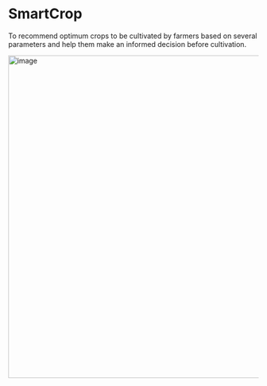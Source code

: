 # SmartCrop
To recommend optimum crops to be cultivated by farmers based on several parameters and help them make an informed decision before cultivation.

<img width="650" alt="image" src="https://user-images.githubusercontent.com/81465996/230717016-cb1b9a95-e86c-468a-b78d-762c73132e7c.png">
